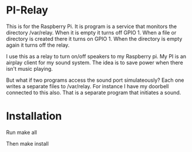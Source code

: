 # PI-Relay

This is for the Raspberry Pi.
It is program is a service that monitors the directory /var/relay.  When it is empty it turns off GPIO 1.  When a file or directory is created there it turns on GPIO 1.  When the directory is empty again it turns off the relay.

I use this as a relay to turn on/off speakers to my Raspberry pi.  My PI is an airplay client for my sound system. The idea is to save power when there isn't music playing.

But what if two programs access the sound port simulateously?  Each one writes a separate files to /var/relay.  For instance I have my doorbell connected to this also.  That is a separate program that initiates a sound.

# Installation

Run make all

Then make install


